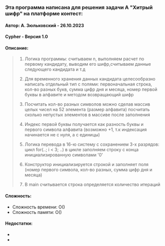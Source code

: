  ### Эта программа написана для решения задачи А "Хитрый шифр" на платформе контест:
 #### Автор: А. Зюльковский - 26.10.2023
 #### Cypher - Версия 1.0
 #### Описание:
 > 1. Логика программы: считываем n, выполняем расчет по первому кандидату, выводим 
 > его шифр,считываем данные следующего кандидата и т.д
>
 > 2. Для временного хранения данных кандидата целесообразно написать отдельный тип 
 > с полями: первоначальная строка, кол-во разных букв, сумма цифр дня и месяца, 
 > номер первой буквы в алфавите и методом возвращающий шифр
> 
 > 3. Посчитать кол-во разных символов можно сделав массив целых чисел на 52 элемента
 > (размер алфавита) посчитать сколько непустых элементов в массиве после заполнения
>
 > 4. Индекс первой буквы получается как разность буквы и первого символа алфавита
 > (возможно +1, т.к индексация начинается не с нуля, а с единицы)
>
 > 5. Логика перевода в 16-ю систему с сохранением 3-х разрядов:
 > цикл for(..; i < 3; ..) в цикле заполняем строку с конца инициализированную 
 > символами '0'
>
 > 6. Конструктор инициализируется строкой и заполняет поля (номер первого символа, 
 > кол-во разных, сумма цифр дня и месяца)
>
 > 8. В main считывается строка определяется количество итераций
  
 #### Сложность:
 * Сложность времени: O()
 * Сложность памяти: O()
 
 #### Недостатки:
 *  
 *  

